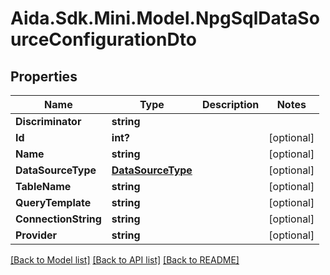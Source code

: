 # Aida.Sdk.Mini.Model.NpgSqlDataSourceConfigurationDto

## Properties

Name | Type | Description | Notes
------------ | ------------- | ------------- | -------------
**Discriminator** | **string** |  | 
**Id** | **int?** |  | [optional] 
**Name** | **string** |  | [optional] 
**DataSourceType** | [**DataSourceType**](DataSourceType.md) |  | [optional] 
**TableName** | **string** |  | [optional] 
**QueryTemplate** | **string** |  | [optional] 
**ConnectionString** | **string** |  | [optional] 
**Provider** | **string** |  | [optional] 

[[Back to Model list]](../README.md#documentation-for-models) [[Back to API list]](../README.md#documentation-for-api-endpoints) [[Back to README]](../README.md)

